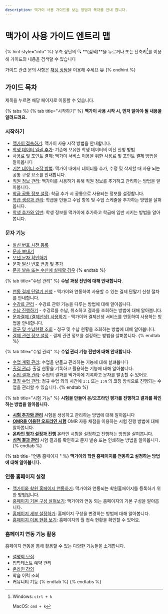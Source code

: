 ```yaml
---
description: 맥가이 사용 가이드를 보는 방법과 목차를 안내 합니다.
---
```


# 맥가이 사용 가이드 엔트리 맵

{% hint style="info" %}
우측 상단의 🔍 **(검색)**을 누르거나 또는 단축키[^1]를 이용해 가이드의 내용을 검색할 수 있습니다

가이드 관련 문의 사항은 [채팅 상담](https://macgai7.channel.io/lounge)을 이용해 주세요 :grinning:
{% endhint %}

## 가이드 목차

제목을 누르면 해당 페이지로 이동할 수 있습니다.

{% tabs %}
{% tab title="시작하기" %}
**맥가이 사용 시작 시, 먼저 알아야 될 내용을 알려드려요.**

### **시작하기**

* [맥가이 접속하기](get-started/log-in.md): 맥가이 사용 시작 방법을 안내합니다.&#x20;
* [학생 데이터 일괄 추가](get-started/conversion.md): 기존에 보유한 학생 데이터의 이전 신청 방법
* [사용료 및 포인트 결제](get-started/fee/): 맥가이 서비스 이용을 위한 사용료 및 포인트 결제 방법을 알아봅니다
* [기본 데이터 조작 방법](basic-features/data.md): 맥가이 내에서 데이터를 추가, 수정 및 삭제할 때 사용 되는 공통 구성 요소를 안내합니다.
* [직원 정보 관리](basic-features/staff-basic/): 맥가이를 사용하기 위해 직원 정보를 추가하고 관리하는 방법을 알아봅니다.
* [학급 공통 정보 설정](basic-features/class-setting/): 학급 추가 시 공통으로 사용되는 정보를 설정합니다.
* [학급 생성과 관리](basic-features/class/): 학급을 만들고 수납 항목 및 수업 스케줄을 추가하는 방법을 살펴봅니다.
* [학생 추가와 입반](basic-features/student/): 학생 정보를 맥가이에 추가하고 학급에 입반 시키는 방법을 알아봅니다.

### 문자 기능

* [발신 번호 사전 등록](basic-features/message/pre-registration.md)
* [문자 보내기](basic-features/message/send.md)
* [보낸 문자 확인하기](basic-features/message/result.md)
* [문자 발신 번호 변경 및 추가](basic-features/message/add-no.md)
* [문자 발송 또는 수신에 실패할 경우](basic-features/message/fail.md)
{% endtab %}

{% tab title="수납 관리" %}
**수납 과정 전반에 대해 안내합니다.**

* [연동 결제 단말기 신청](payments/allthatpay.md) - 맥가이와 연동하여 사용할 수 있는 결제 단말기 신청 절차를 안내합니다.
* [수강료 관리](payments/tuition-mgmt/) - 수강료 관련 기능을 다루는 방법에 대해 알아봅니다.
* [수납 진행하기](payments/receiving/) - 수강료를 수납, 취소하고 결과를 조회하는 방법에 대해 알아봅니다.
* [문자결제 (결제선생) 사용하기](payments/payssam/) - 맥가이와 결제선생 서비스를 연동하여 사용하는 방법을 안내합니다.
* [청구 및 수납현황 조회](payments/lookup/) - 청구 및 수납 현황을 조회하는 방법에 대해 알아봅니다.
* [결제 관련 정보 설정](payments/info.md) - 결제 관련 정보를 설정하는 방법을 살펴봅니다.
{% endtab %}

{% tab title="수업 관리" %}
**수업 관리 기능 전반에 대해 안내합니다.**

* [수업 계획 관리](class/planning/): 수업을 만들고 관리하는 기능에 대해 살펴봅니다
* [출결 관리](class/attendance/): 출결 현황을 기록하고 활용하는 기능에 대해 알아봅니다.
* [수업 결과 관리](class/results/): 수업의 결과를 맥가이에 기록하고 문자를 발송할 수 있어요.
* [코칭 수업 관리](class/coaching/): 정규 수업 외의 시간에 `1:1` 또는 `1:N` 의 코칭 방식으로 진행되는 수업을 관리할 수 있습니다.
{% endtab %}

{% tab title="시험 기능" %}
**시험을 만들어 온/오프라인 평가를 진행하고 결과를 확인하는 방법을 알아봅니다.**

* [**시험 추가와 관리**](test/add-test/) 시험을 생성하고 관리하는 방법에 대해 알아봅니다
* [**OMR을 이용한 오프라인 시험**](test/omr/) OMR 자동 채점을 이용하는 시험 진행 방법에 대해 알아봅니다.
* [**온라인 평가 설정과 진행**](test/online.md) 온라인 시험을 설정하고 진행하는 방법을 살펴봅니다.
* [**성적 결과 관리**](test/test-result/) 시험 결과를 확인하고 문자 발송 또는 인쇄하는 방법을 알아봅니다.
{% endtab %}

{% tab title="연동 홈페이지 " %}
**맥가이와 학원 홈페이지를 연동하고 설정하는 방법에 대해 알아봅니다.**

### 연동 홈페이지 설정

* [맥가이와 학원 홈페이지 연동하기](homepage/link.md): 맥가이와 연동되는 학원홈페이지를 등록하기 위한 방법입니다.
* [홈페이지 기본 구성 살펴보기](homepage/general.md): 맥가이와 연동 되는 홈페이지의 기본 구성을 알아봅니다.
* [홈페이지 세부 설정하기](homepage/settings/): 홈페이지 구성을 변경하는 방법에 대해 알아봅니다.
* [홈페이지 이용 현황 보기](homepage/analytics.md): 홈페이지의 월 접속 현황을 확인할 수 있어요.

### 홈페이지 연동 기능 활용&#x20;

홈페이지 연동을 통해 활용할 수 있는 다양한 기능들을 소개합니다.

* [설명회 모집](utilizing-homepage/presentation.md)
* 입학테스트 예약 관리
* [온라인 강의](utilizing-homepage/online-lecture.md)
* 학습 이력 조회
* 커뮤니티 기능
{% endtab %}
{% endtabs %}

[^1]: Windows: `ctrl + k`

    MacOS: `cmd + k`
